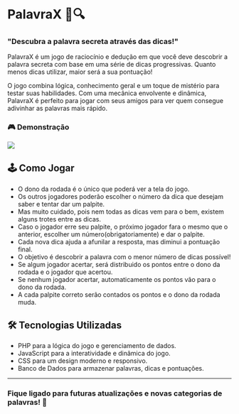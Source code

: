 # PalavraX 🧠🔍
### "Descubra a palavra secreta através das dicas!"

PalavraX é um jogo de raciocínio e dedução em que você deve descobrir a palavra secreta com base em uma série de dicas progressivas. Quanto menos dicas utilizar, maior será a sua pontuação!

O jogo combina lógica, conhecimento geral e um toque de mistério para testar suas habilidades. Com uma mecânica envolvente e dinâmica, PalavraX é perfeito para jogar com seus amigos para ver quem consegue adivinhar as palavras mais rápido.

### 🎮 Demonstração
<img src='https://lh3.googleusercontent.com/d/1QPe8Lz6K0Qtrh4LvK0QAnI7dkR8dHUAy' >

## 🕹 Como Jogar
- O dono da rodada é o único que poderá ver a tela do jogo.
- Os outros jogadores poderão escolher o número da dica que desejam saber e tentar dar um palpite.
- Mas muito cuidado, pois nem todas as dicas vem para o bem, existem alguns trotes entre as dicas.
- Caso o jogador erre seu palpite, o próximo jogador fara o mesmo que o anterior, escolher um número(obrigatoriamente) e dar o palpite.
- Cada nova dica ajuda a afunilar a resposta, mas diminui a pontuação final.
- O objetivo é descobrir a palavra com o menor número de dicas possível!
- Se algum jogador acertar, será distribuido os pontos entre o dono da rodada e o jogador que acertou.
- Se nenhum jogador acertar, automaticamente os pontos vão para o dono da rodada.
- A cada palpite correto serão contados os pontos e o dono da rodada muda.

  
## 🛠 Tecnologias Utilizadas
- PHP para a lógica do jogo e gerenciamento de dados.
- JavaScript para a interatividade e dinâmica do jogo.
- CSS para um design moderno e responsivo.
- Banco de Dados para armazenar palavras, dicas e pontuações.
---
### Fique ligado para futuras atualizações e novas categorias de palavras! 🚀
